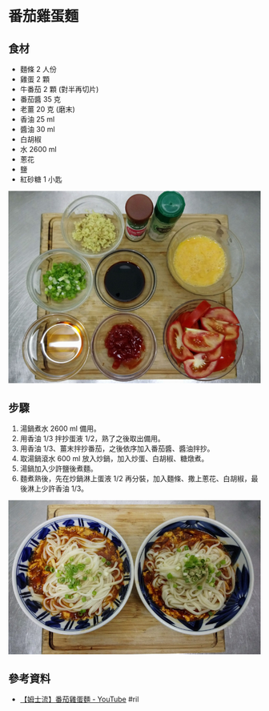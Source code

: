 # 番茄雞蛋麵

## 食材

  - 麵條 2 人份
  - 雞蛋 2 顆
  - 牛番茄 2 顆 (對半再切片)
  - 番茄醬 35 克
  - 老薑 20 克 (磨末)
  - 香油 25 ml
  - 醬油 30 ml
  - 白胡椒
  - 水 2600 ml
  - 蔥花
  - 鹽
  - 紅砂糖 1 小匙

![](imgs/IMG_20190113_195112.jpg)

## 步驟

 1. 湯鍋煮水 2600 ml 備用。
 2. 用香油 1/3 拌抄蛋液 1/2，熟了之後取出備用。
 3. 用香油 1/3、薑末拌抄番茄，之後依序加入番茄醬、醬油拌抄。
 4. 取湯鍋滾水 600 ml 放入炒鍋，加入炒蛋、白胡椒、糖燉煮。
 5. 湯鍋加入少許鹽後煮麵。
 6. 麵煮熟後，先在炒鍋淋上蛋液 1/2 再分裝，加入麵條、撒上蔥花、白胡椒，最後淋上少許香油 1/3。

![](imgs/IMG_20190113_195212.jpg)

## 參考資料

  - [【姆士流】番茄雞蛋麵 \- YouTube](https://www.youtube.com/watch?v=NrAb7ZWgFCY) #ril
